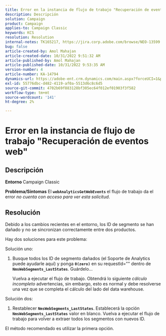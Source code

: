 ```yaml
---
title: Error en la instancia de flujo de trabajo "Recuperación de eventos web"
description: Descripción
solution: Campaign
product: Campaign
applies-to: Campaign Classic
keywords: KCS
resolution: Resolution
internal-notes: TK165217, https://jira.corp.adobe.com/browse/NEO-13599
bug: false
article-created-by: Amol Mahajan
article-created-date: 10/31/2022 9:51:32 AM
article-published-by: Amol Mahajan
article-published-date: 10/31/2022 9:53:35 AM
version-number: 4
article-number: KA-14794
dynamics-url: https://adobe-ent.crm.dynamics.com/main.aspx?forceUCI=1&pagetype=entityrecord&etn=knowledgearticle&id=87914594-0159-ed11-9561-6045bd006079
exl-id: 55776dbc-d482-4119-af0a-5513d6c8c6d5
source-git-commit: 4702b69f883128bf305ec64f012ef01903f3f582
workflow-type: tm+mt
source-wordcount: '141'
ht-degree: 2%

---
```


# Error en la instancia de flujo de trabajo &quot;Recuperación de eventos web&quot;

## Descripción

<b>Entorno </b>
Campaign Classic


<b>Problema/Síntomas</b>
El <b>`webAnalyticsGetWebEvents` </b>el flujo de trabajo da el error *no cuenta con acceso para ver esta solicitud*.


## Resolución


Debido a los cambios recientes en el entorno, los ID de segmento se han dañado y no se sincronizan correctamente entre dos productos.

Hay dos soluciones para este problema:

Solución uno:

1. Busque todos los ID de segmento dañados (el Soporte de Analytics puede ayudarle aquí) y ponga <b>`0(zero)`</b> en su requestId=&quot;&quot; dentro de <b>`NmsWebSegments_LastStates`</b>. Guárdelo...

   Vuelva a ejecutar el flujo de trabajo. Obtendrá lo siguiente *cálculo incompleto* advertencias, sin embargo, esto es normal y debe resolverse una vez que se completa el cálculo del lado del data warehouse.


Solución dos:

1. Restablecer <b>`NmsWebSegments_LastStates`</b>. Establecerá la opción <b>`NmsWebSegments_LastStates`</b> valor en blanco. Vuelva a ejecutar el flujo de trabajo para volver a extraer todos los segmentos con nuevos ID.




El método recomendado es utilizar la primera opción.
